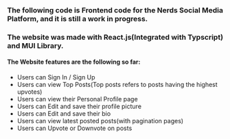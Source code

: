 ### The following code is Frontend code for the Nerds Social Media Platform, and it is still a work in progress.
### The website was made with React.js(Integrated with Typscript) and MUI Library.

#### The Website features are the following so far:
* Users can Sign In / Sign Up
* Users can view Top Posts(Top posts refers to posts having the highest upvotes)
* Users can view their Personal Profile page
* Users can Edit and save their profile picture
* Users can Edit and save their bio
* Users can view latest posted posts(with pagination pages)
* Users can Upvote or Downvote on posts
  
  
